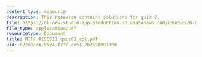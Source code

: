 ```yaml
---
content_type: resource
description: This resource contains solutions for quiz 2.
file: https://ol-ocw-studio-app-production.s3.amazonaws.com/courses/6-01sc-introduction-to-electrical-engineering-and-computer-science-i-spring-2011/b22eaac69524f77fcc512b2e90091a09_MIT6_01SCS11_quiz02_sol.pdf
file_type: application/pdf
resourcetype: Document
title: MIT6_01SCS11_quiz02_sol.pdf
uid: b22eaac6-9524-f77f-cc51-2b2e90091a09
---
```

